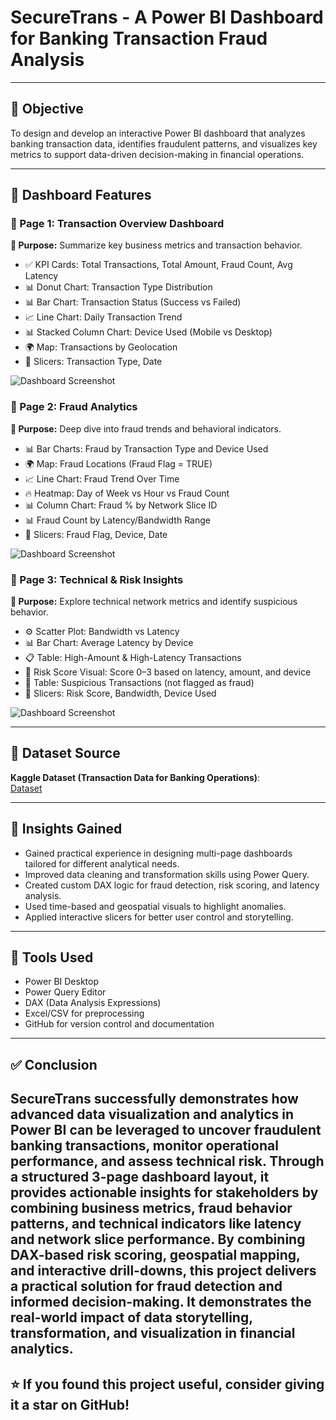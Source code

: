 # SecureTrans - A Power BI Dashboard for Banking Transaction Fraud Analysis

---

## 🎯 Objective

To design and develop an interactive Power BI dashboard that analyzes banking transaction data, identifies fraudulent patterns, and visualizes key metrics to support data-driven decision-making in financial operations.

---

## 📌 Dashboard Features

### 🔹 Page 1: Transaction Overview Dashboard

**🎯 Purpose:** Summarize key business metrics and transaction behavior.

- ✅ KPI Cards: Total Transactions, Total Amount, Fraud Count, Avg Latency  
- 📊 Donut Chart: Transaction Type Distribution  
- 📊 Bar Chart: Transaction Status (Success vs Failed)  
- 📈 Line Chart: Daily Transaction Trend  
- 📊 Stacked Column Chart: Device Used (Mobile vs Desktop)  
- 🌍 Map: Transactions by Geolocation  
- 🔘 Slicers: Transaction Type, Date  

![Dashboard Screenshot](https://github.com/RaginiAG/SecureTrans-A-Power-BI-Dashboard-for-Banking-Transaction-Fraud-Analysis/blob/main/Overview%20Dashboard.png)

### 🔹 Page 2: Fraud Analytics

**🎯 Purpose:** Deep dive into fraud trends and behavioral indicators.

- 📊 Bar Charts: Fraud by Transaction Type and Device Used  
- 🌍 Map: Fraud Locations (Fraud Flag = TRUE)  
- 📈 Line Chart: Fraud Trend Over Time  
- 🔥 Heatmap: Day of Week vs Hour vs Fraud Count  
- 📊 Column Chart: Fraud % by Network Slice ID  
- 📊 Fraud Count by Latency/Bandwidth Range  
- 🔘 Slicers: Fraud Flag, Device, Date  

![Dashboard Screenshot]()

### 🔹 Page 3: Technical & Risk Insights

**🎯 Purpose:** Explore technical network metrics and identify suspicious behavior.

- ⚙️ Scatter Plot: Bandwidth vs Latency  
- 📊 Bar Chart: Average Latency by Device  
- 📋 Table: High-Amount & High-Latency Transactions  
- 🚨 Risk Score Visual: Score 0–3 based on latency, amount, and device  
- 🧾 Table: Suspicious Transactions (not flagged as fraud)  
- 🔘 Slicers: Risk Score, Bandwidth, Device Used  

![Dashboard Screenshot]()

---

## 📂 Dataset Source

**Kaggle Dataset (Transaction Data for Banking Operations)**:  
[Dataset](https://www.kaggle.com/datasets/ziya07/transaction-data-for-banking-operations)

---
## 🧠 Insights Gained


- Gained practical experience in designing multi-page dashboards tailored for different analytical needs.  
- Improved data cleaning and transformation skills using Power Query.  
- Created custom DAX logic for fraud detection, risk scoring, and latency analysis.  
- Used time-based and geospatial visuals to highlight anomalies.  
- Applied interactive slicers for better user control and storytelling.

---

## 🔧 Tools Used

- Power BI Desktop
- Power Query Editor
- DAX (Data Analysis Expressions) 
- Excel/CSV for preprocessing
- GitHub for version control and documentation

---

## ✅ Conclusion

SecureTrans successfully demonstrates how advanced data visualization and analytics in Power BI can be leveraged to uncover fraudulent banking transactions, monitor operational performance, and assess technical risk. Through a structured 3-page dashboard layout, it provides actionable insights for stakeholders by combining business metrics, fraud behavior patterns, and technical indicators like latency and network slice performance.
By combining DAX-based risk scoring, geospatial mapping, and interactive drill-downs, this project delivers a practical solution for fraud detection and informed decision-making. It demonstrates the real-world impact of data storytelling, transformation, and visualization in financial analytics.
---

  ## ⭐️ If you found this project useful, consider giving it a star on GitHub!
